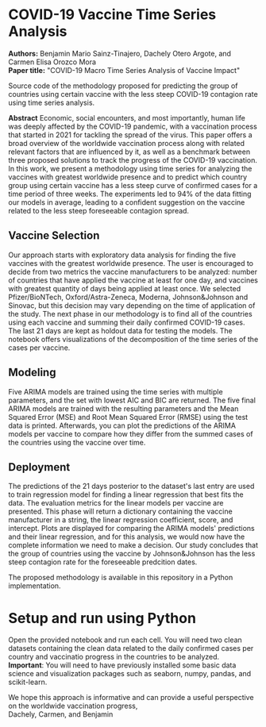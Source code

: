# COVID-19 Vaccine Time Series Analysis
**Authors:** Benjamin Mario Sainz-Tinajero, Dachely Otero Argote, and Carmen Elisa Orozco Mora  
**Paper title:** "COVID-19 Macro Time Series Analysis of Vaccine Impact"  

Source code of the methodology proposed for predicting the group of countries using certain vaccine with the less steep COVID-19 contagion rate using time series analysis.  

**Abstract** Economic, social encounters, and most importantly, human life was deeply affected by the COVID-19 pandemic, with a vaccination process that started in 2021 for tackling the spread of the virus. This paper offers a broad overview of the worldwide vaccination process along with related relevant factors that are influenced by it, as well as a benchmark between three proposed solutions to track the progress of the COVID-19 vaccination. In this work, we present a methodology using time series for analyzing the vaccines with greatest worldwide presence and to predict which country group using certain vaccine has a less steep curve of confirmed cases for a time period of three weeks. The experiments led to 94\% of the data fitting our models in average, leading to a confident suggestion on the vaccine related to the less steep foreseeable contagion spread.

## Vaccine Selection
Our approach starts with exploratory data analysis for finding the five vaccines with the greatest worldwide presence. The user is encouraged to decide from two metrics the vaccine manufacturers to be analyzed: number of countries that have applied the vaccine at least for one day, and vaccines with greatest quantity of days being applied at least once. We selected Pfizer/BioNTech, Oxford/Astra-Zeneca, Moderna, Johnson&Johnson and Sinovac, but this decision may vary depending on the time of application of the study. The next phase in our methodology is to find all of the countries using each vaccine and summing their daily confirmed COVID-19 cases. The last 21 days are kept as holdout data for testing the models. The notebook offers visualizations of the decomposition of the time series of the cases per vaccine.

## Modeling
Five ARIMA models are trained using the time series with multiple parameters, and the set with lowest AIC and BIC are returned. The five final ARIMA models are trained with the resulting parameters and the Mean Squared Error (MSE) and Root Mean Squared Error (RMSE) using the test data is printed. Afterwards, you can plot the predictions of the ARIMA models per vaccine to compare how they differ from the summed cases of the countries using the vaccine over time.

## Deployment
The predictions of the 21 days posterior to the dataset's last entry are used to train regression model for finding a linear regression that best fits the data. The evaluation metrics for the linear models per vaccine are presented. This phase will return a dictionary containing the vaccine manufacturer in a string, the linear regression coefficient, score, and intercept. Plots are displayed for comparing the ARIMA models' predictions and their linear regression, and for this analysis, we would now have the complete information we need to make a decision. Our study concludes that the group of countries using the vaccine by Johnson&Johnson has the less steep contagion rate for the foreseeable predcition dates.

The proposed methodology is available in this repository in a Python implementation.

# Setup and run using Python
Open the provided notebook and run each cell. You will need two clean datasets containing the clean data related to the daily confirmed cases per country and vaccinatio progress in the countries to be analyzed.  
**Important**: You will need to have previously installed some basic data science and visualization packages such as seaborn, numpy, pandas, and scikit-learn.

We hope this approach is informative and can provide a useful perspective on the worldwide vaccination progress,  
Dachely, Carmen, and Benjamin 
